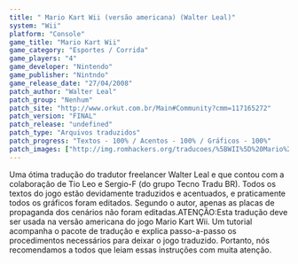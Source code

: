 ```yaml
---
title: " Mario Kart Wii (versão americana) (Walter Leal)"
system: "Wii"
platform: "Console"
game_title: "Mario Kart Wii"
game_category: "Esportes / Corrida"
game_players: "4"
game_developer: "Nintendo"
game_publisher: "Nintndo"
game_release_date: "27/04/2008"
patch_author: "Walter Leal"
patch_group: "Nenhum"
patch_site: "http://www.orkut.com.br/Main#Community?cmm=117165272"
patch_version: "FINAL"
patch_release: "undefined"
patch_type: "Arquivos traduzidos"
patch_progress: "Textos - 100% / Acentos - 100% / Gráficos - 100%"
patch_images: ["http://img.romhackers.org/traducoes/%5BWII%5D%20Mario%20Kart%20Wii%20-%20Walter%20Leal%20-%201.jpg","http://img.romhackers.org/traducoes/%5BWII%5D%20Mario%20Kart%20Wii%20-%20Walter%20Leal%20-%202.jpg","http://img.romhackers.org/traducoes/%5BWII%5D%20Mario%20Kart%20Wii%20-%20Walter%20Leal%20-%203.jpg"]
---
```

Uma ótima tradução do tradutor freelancer Walter Leal e que contou com a colaboração de Tio Leo e Sergio-F (do grupo Tecno Tradu BR). Todos os textos do jogo estão devidamente traduzidos e acentuados, e praticamente todos os gráficos foram editados. Segundo o autor, apenas as placas de propaganda dos cenários não foram editadas.ATENÇÃO:Esta tradução deve ser usada na versão americana do jogo Mario Kart Wii. Um tutorial acompanha o pacote de tradução e explica passo-a-passo os procedimentos necessários para deixar o jogo traduzido. Portanto, nós recomendamos a todos que leiam essas instruções com muita atenção.